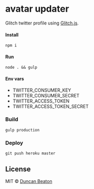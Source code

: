 # avatar updater

Glitch twitter profile using [Glitch.js](http://sjhewitt.github.io/glitch.js/).

#### Install

`npm i`

#### Run

`node . && gulp`

#### Env vars

* TWITTER_CONSUMER_KEY
* TWITTER_CONSUMER_SECRET
* TWITTER_ACCESS_TOKEN
* TWITTER_ACCESS_TOKEN_SECRET

### Build

`gulp production`

### Deploy

`git push heroku master`

## License

MIT © [Duncan Beaton](http://dunckr.com)
